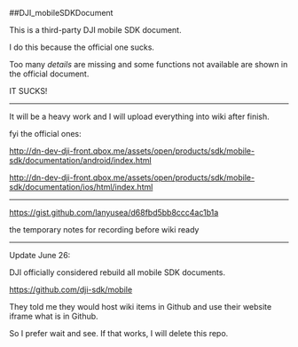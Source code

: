 ##DJI_mobileSDKDocument

This is a third-party DJI mobile SDK document.

I do this because the official one sucks.

Too many _details_ are missing and some functions not available are shown in the official document.

IT SUCKS!

---

It will be a heavy work and I will upload everything into wiki after finish.


fyi the official ones:

http://dn-dev-dji-front.qbox.me/assets/open/products/sdk/mobile-sdk/documentation/android/index.html

http://dn-dev-dji-front.qbox.me/assets/open/products/sdk/mobile-sdk/documentation/ios/html/index.html

---

https://gist.github.com/lanyusea/d68fbd5bb8ccc4ac1b1a

the temporary notes for recording before wiki ready

---

Update June 26:

DJI officially considered rebuild all mobile SDK documents.

https://github.com/dji-sdk/mobile

They told me they would host wiki items in Github and use their website iframe what is in Github.

So I prefer wait and see. If that works, I will delete this repo.
